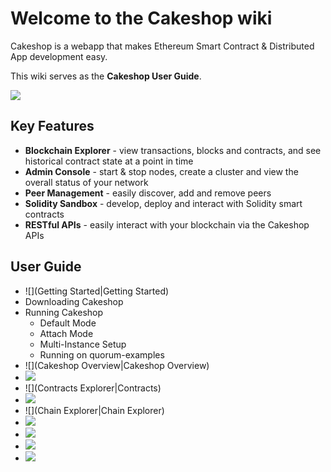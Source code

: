 # Welcome to the Cakeshop wiki

Cakeshop is a webapp that makes Ethereum Smart Contract & Distributed App development easy. 

This wiki serves as the **Cakeshop User Guide**.

![](https://github.com/jpmorganchase/cakeshop/blob/master/docs/images/screenshot.png)

## Key Features

* **Blockchain Explorer** - view transactions, blocks and contracts, and see historical contract state at a point in time
* **Admin Console** - start & stop nodes, create a cluster and view the overall status of your network
* **Peer Management** - easily discover, add and remove peers
* **Solidity Sandbox** - develop, deploy and interact with Solidity smart contracts
* **RESTful APIs** - easily interact with your blockchain via the Cakeshop APIs

## User Guide

* ![](Getting Started|Getting Started)
 * Downloading Cakeshop
 * Running Cakeshop
   * Default Mode
    * Attach Mode
    * Multi-Instance Setup
    * Running on quorum-examples
* ![](Cakeshop Overview|Cakeshop Overview)
 * ![](Console|Console)
 * ![](Contracts Explorer|Contracts)
 * ![](Sandbox|Sandbox)
 * ![](Chain Explorer|Chain Explorer)
 * ![](Wallet|Wallet)
 * ![](Peers|Peers)
 * ![](API|API)
* ![](FAQs|FAQs)
